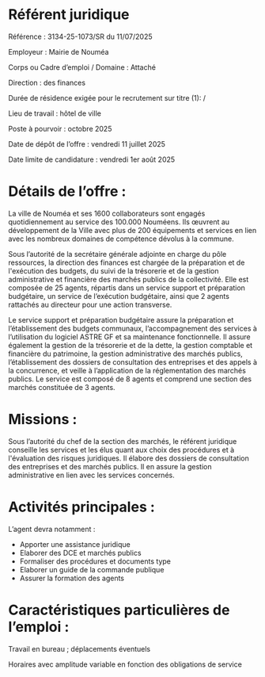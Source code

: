 
# Référent juridique

Référence : 3134-25-1073/SR du 11/07/2025

Employeur : Mairie de Nouméa

Corps ou Cadre d’emploi / Domaine : Attaché

Direction : des finances

Durée de résidence exigée pour le recrutement sur titre (1): /

Lieu de travail : hôtel de ville

Poste à pourvoir : octobre 2025

Date de dépôt de l’offre : vendredi 11 juillet 2025

Date limite de candidature : vendredi 1er août 2025



# Détails de l’offre :

La ville de Nouméa et ses 1600 collaborateurs sont engagés quotidiennement au service des 100.000 Nouméens. Ils œuvrent au développement de la Ville avec plus de 200 équipements et services en lien avec les nombreux domaines de compétence dévolus à la commune.

Sous l’autorité de la secrétaire générale adjointe en charge du pôle ressources, la direction des finances est chargée de la préparation et de l'exécution des budgets, du suivi de la trésorerie et de la gestion administrative et financière des marchés publics de la collectivité. Elle est composée de 25 agents, répartis dans un service support et préparation budgétaire, un service de l’exécution budgétaire, ainsi que 2 agents rattachés au directeur pour une action transverse.

Le service support et préparation budgétaire assure la préparation et l’établissement des budgets communaux, l’accompagnement des services à l’utilisation du logiciel ASTRE GF et sa maintenance fonctionnelle. Il assure également la gestion de la trésorerie et de la dette, la gestion comptable et financière du patrimoine, la gestion administrative des marchés publics, l’établissement des dossiers de consultation des entreprises et des appels à la concurrence, et veille à l’application de la réglementation des marchés publics. Le service est composé de 8 agents et comprend une section des marchés constituée de 3 agents.

# Missions :

Sous l’autorité du chef de la section des marchés, le référent juridique conseille les services et les élus quant aux choix des procédures et à l'évaluation des risques juridiques. Il élabore des dossiers de consultation des entreprises et des marchés publics. Il en assure la gestion administrative en lien avec les services concernés.

# Activités principales :

L’agent devra notamment :

- Apporter une assistance juridique
- Elaborer des DCE et marchés publics
- Formaliser des procédures et documents type
- Elaborer un guide de la commande publique
- Assurer la formation des agents

# Caractéristiques particulières de l’emploi :

Travail en bureau ; déplacements éventuels

Horaires avec amplitude variable en fonction des obligations de service